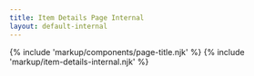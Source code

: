 ```yaml
---
title: Item Details Page Internal
layout: default-internal
---
```


{% include 'markup/components/page-title.njk' %}
{% include 'markup/item-details-internal.njk' %}

